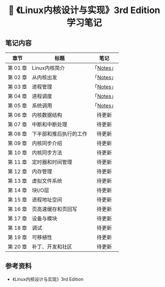 <h1 align="center">📒 《Linux内核设计与实现》3rd Edition 学习笔记</h1>

## 笔记内容
|章节|标题|笔记|
|--|--|:--:|
|第 01 章|Linux内核简介|「[Notes](./Chapter01)」|
|第 02 章|从内核出发|「[Notes](./Chapter02)」|
|第 03 章|进程管理|「[Notes](./Chapter03)」|
|第 04 章|进程调度|「[Notes](./Chapter04)」|
|第 05 章|系统调用|「[Notes](./Chapter05)」|
|第 06 章|内核数据结构|待更新|
|第 07 章|中断和中断处理|待更新|
|第 08 章|下半部和推后执行的工作|待更新|
|第 09 章|内核同步介绍|待更新|
|第 10 章|内核同步方法|待更新|
|第 11 章|定时器和时间管理|待更新|
|第 12 章|内存管理|待更新|
|第 13 章|虚拟文件系统|待更新|
|第 14 章|块I/O层|待更新|
|第 15 章|进程地址空间|待更新|
|第 16 章|页高速缓存和页回写|待更新|
|第 17 章|设备与模块|待更新|
|第 18 章|调试|待更新|
|第 19 章|可移植性|待更新|
|第 20 章|补丁、开发和社区|待更新|


## 参考资料
- 《Linux内核设计与实现》3rd Edition
